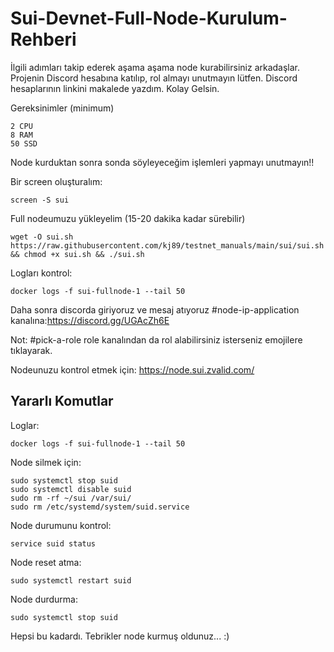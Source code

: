 # Sui-Devnet-Full-Node-Kurulum-Rehberi

İlgili adımları takip ederek aşama aşama node kurabilirsiniz arkadaşlar. Projenin Discord hesabına katılıp, rol almayı unutmayın lütfen. Discord hesaplarının linkini makalede yazdım. Kolay Gelsin.

Gereksinimler (minimum)
```
2 CPU
8 RAM
50 SSD
```
Node kurduktan sonra sonda söyleyeceğim işlemleri yapmayı unutmayın!!

Bir screen oluşturalım:
```
screen -S sui
```

Full nodeumuzu yükleyelim (15-20 dakika kadar sürebilir)
```
wget -O sui.sh https://raw.githubusercontent.com/kj89/testnet_manuals/main/sui/sui.sh && chmod +x sui.sh && ./sui.sh
```

Logları kontrol:
```
docker logs -f sui-fullnode-1 --tail 50
```

Daha sonra discorda giriyoruz ve mesaj atıyoruz #node-ip-application kanalına:https://discord.gg/UGAcZh6E

Not: #pick-a-role role kanalından da rol alabilirsiniz isterseniz emojilere tıklayarak.

Nodeunuzu kontrol etmek için: https://node.sui.zvalid.com/

## Yararlı Komutlar 

Loglar: 
```
docker logs -f sui-fullnode-1 --tail 50
```

Node silmek için:
```
sudo systemctl stop suid
sudo systemctl disable suid
sudo rm -rf ~/sui /var/sui/
sudo rm /etc/systemd/system/suid.service
```

Node durumunu kontrol:
```
service suid status
```

Node reset atma:
```
sudo systemctl restart suid
```

Node durdurma: 
```
sudo systemctl stop suid
```

Hepsi bu kadardı. Tebrikler node kurmuş oldunuz... :)
